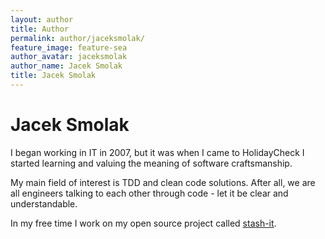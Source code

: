 ```yaml
---
layout: author
title: Author
permalink: author/jaceksmolak/
feature_image: feature-sea
author_avatar: jaceksmolak
author_name: Jacek Smolak
title: Jacek Smolak
---
```


# Jacek Smolak

I began working in IT in 2007, but it was when I came to HolidayCheck I started learning and valuing
the meaning of software craftsmanship.

My main field of interest is TDD and clean code solutions.
After all, we are all engineers talking to each other through code - let it be clear and understandable.

In my free time I work on my open source project called [stash-it].

[stash-it]: https://www.npmjs.com/package/stash-it
